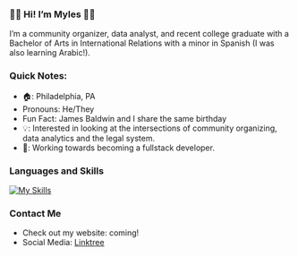 ### 👋🏾 Hi! I’m Myles 👋🏾 ###

I’m a community organizer, data analyst, and recent college graduate with a Bachelor of Arts in International Relations with a minor in Spanish (I was also learning Arabic!).



### Quick Notes: ###
- 🏠: Philadelphia, PA
- Pronouns: He/They
- Fun Fact: James Baldwin and I share the same birthday
- 💡: Interested in looking at the intersections of community organizing, data analytics and the legal system.
- 👀: Working towards becoming a fullstack developer.

### Languages and Skills ###
[![My Skills](https://skillicons.dev/icons?i=py,postgres,sqlite,vscode,mongodb,html,js,cs,bootstrap,flask&theme=light)](https://skillicons.dev)


### Contact Me ###

- Check out my website: coming! 
- Social Media: <a href="https://www.linktr.ee/maelsse">Linktree</a> 
